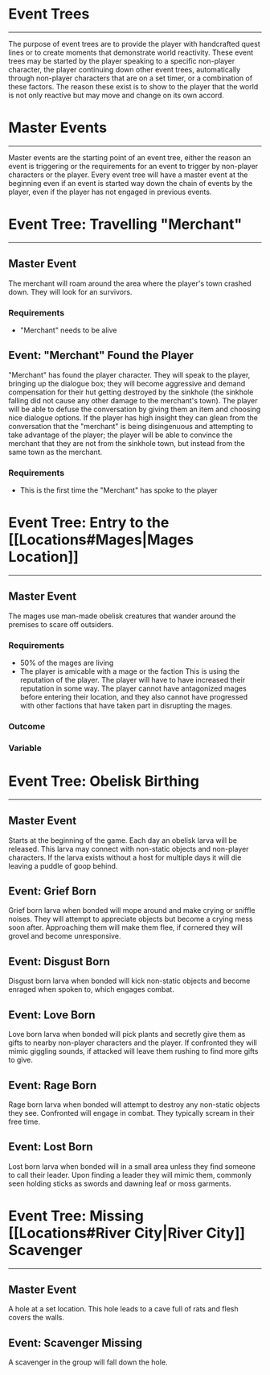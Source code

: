 # Event Trees
---
The purpose of event trees are to provide the player with handcrafted quest lines or to create moments that demonstrate world reactivity. These event trees may be started by the player speaking to a specific non-player character, the player continuing down other event trees, automatically through non-player characters that are on a set timer, or a combination of these factors. The reason these exist is to show to the player that the world is not only reactive but may move and change on its own accord.

# Master Events
---
Master events are the starting point of an event tree, either the reason an event is triggering or the requirements for an event to trigger by non-player characters or the player. Every event tree will have a master event at the beginning even if an event is started way down the chain of events by the player, even if the player has not engaged in previous events.

# Event Tree: Travelling "Merchant"
---
## Master Event
The merchant will roam around the area where the player's town crashed down. They will look for an survivors.

### Requirements
- "Merchant" needs to be alive

## Event: "Merchant" Found the Player
"Merchant" has found the player character. They will speak to the player, bringing up the dialogue box; they will become aggressive and demand compensation for their hut getting destroyed by the sinkhole (the sinkhole falling did not cause any other damage to the merchant's town). The player will be able to defuse the conversation by giving them an item and choosing nice dialogue options. If the player has high insight they can glean from the conversation that the "merchant" is being disingenuous and attempting to take advantage of the player; the player will be able to convince the merchant that they are not from the sinkhole town, but instead from the same town as the merchant.
### Requirements
- This is the first time the "Merchant" has spoke to the player

# Event Tree: Entry to the [[Locations#Mages|Mages Location]]
---
## Master Event
The mages use man-made obelisk creatures that wander around the premises to scare off outsiders.

### Requirements
- 50% of the mages are living
- The player is amicable with a mage or the faction
	This is using the reputation of the player. The player will have to have increased their reputation in some way. The player cannot have antagonized mages before entering their location, and they also cannot have progressed with other factions that have taken part in disrupting the mages.

### Outcome


### Variable

# Event Tree: Obelisk Birthing
---
## Master Event
Starts at the beginning of the game. Each day an obelisk larva will be released. This larva may connect with non-static objects and non-player characters. If the larva exists without a host for multiple days it will die leaving a puddle of goop behind.

## Event: Grief Born
Grief born larva when bonded will mope around and make crying or sniffle noises. They will attempt to appreciate objects but become a crying mess soon after. Approaching them will make them flee, if cornered they will grovel and become unresponsive.

## Event: Disgust Born
Disgust born larva when bonded will kick non-static objects and become enraged when spoken to, which engages combat.

## Event: Love Born
Love born larva when bonded will pick plants and secretly give them as gifts to nearby non-player characters and the player. If confronted they will mimic giggling sounds, if attacked will leave them rushing to find more gifts to give.

## Event: Rage Born
Rage born larva when bonded will attempt to destroy any non-static objects they see. Confronted will engage in combat. They typically scream in their free time.

## Event: Lost Born
Lost born larva when bonded will in a small area unless they find someone to call their leader. Upon finding a leader they will mimic them, commonly seen holding sticks as swords and dawning leaf or moss garments.

# Event Tree: Missing [[Locations#River City|River City]] Scavenger
---
## Master Event
A hole at a set location. This hole leads to a cave full of rats and flesh covers the walls.

## Event: Scavenger Missing
A scavenger in the group will fall down the hole.